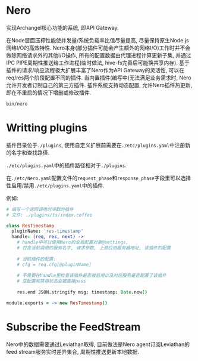 Nero
===

实现Archangel核心功能的系统, 即API Gateway.

在Node层面压榨性能使并发量/系统负载率比值尽量提高, 尽量保持原生Node.js网络I/O的高效特性.
Nero本身(部分插件可能会产生额外的网络I/O)工作时并不会做除网络请求外的其他I/O操作, 所有的配置数据由代理进程计算更新子集,
并通过IPC PIPE周期性推送给工作进程(临时做法, hive-fs完善后可能换共享内存).
基于插件的请求/响应流程极大扩展丰富了Nero作为API Gateway的灵活性, 可以在req/res两个阶段配置不同的插件.
当内置插件(编写中)无法满足业务需求时, Nero允许开发者订制自己的第三方插件.
插件系统支持动态配置, 允许Nero插件热更新, 即在不重启的情况下增删或修改插件.

```bash
bin/nero
```

Writting plugins
===

插件目录位于`./plugins`, 使用自定义扩展前需要在`./etc/plugins.yaml`中注册新的名字和查找路径.

`./etc/plugins.yaml`中的插件路径相对于`./plugins`.

在`./etc/Nero.yaml`配置文件的`request_phase`和`response_phase`字段里可以选择性启用/禁用`./etc/plugins.yaml`中的插件.

例如:
```coffee
# 编写一个返回调用时间戳的插件
# 文件: ./plugins/ts/index.coffee

class ResTimestamp
  pluginName: 'res-timestamp'
  handle: (req, res, next) ->
    # handle中可以使用Nero的全局配置对象@settings, 
    # 包含当前调用的服务名字, 请求参数, 上游应用服务器地址, 该插件的配置
    
    # 当前插件的配置:
    # cfg = req.cfg[@pluginName]
    
    # 不需要在handle里检查该插件是否被启用以及对应服务是否配置了该插件
    # 空配置和禁用状态会被直接pass
    
    res.end JSON.stringify msg: timestamp: Date.now()

module.exports = -> new ResTimestamp()
```

Subscribe the FeedStream
===

Nero中的数据需要通过Leviathan取得, 目前做法是Nero agent订阅Leviathan的feed stream服务实时差异集合, 周期性推送更新本地数据.
